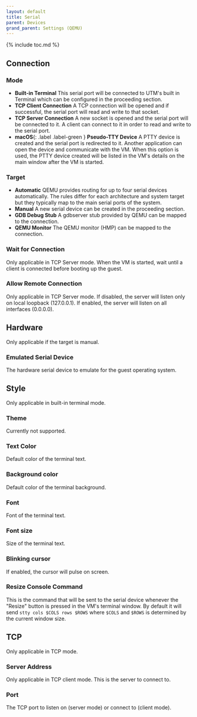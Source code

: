 ```yaml
---
layout: default
title: Serial
parent: Devices
grand_parent: Settings (QEMU)
---
```

{% include toc.md %}

## Connection

### Mode
* **Built-in Terminal** This serial port will be connected to UTM's built in Terminal which can be configured in the proceeding section.
* **TCP Client Connection** A TCP connection will be opened and if successful, the serial port will read and write to that socket.
* **TCP Server Connection** A new socket is opened and the serial port will be connected to it. A client can connect to it in order to read and write to the serial port.
* **macOS**{: .label .label-green } **Pseudo-TTY Device** A PTTY device is created and the serial port is redirected to it. Another application can open the device and communicate with the VM. When this option is used, the PTTY device created will be listed in the VM's details on the main window after the VM is started.

### Target
* **Automatic** QEMU provides routing for up to four serial devices automatically. The rules differ for each architecture and system target but they typically map to the main serial ports of the system.
* **Manual** A new serial device can be created in the proceeding section.
* **GDB Debug Stub** A gdbserver stub provided by QEMU can be mapped to the connection.
* **QEMU Monitor** The QEMU monitor (HMP) can be mapped to the connection.

### Wait for Connection
Only applicable in TCP Server mode. When the VM is started, wait until a client is connected before booting up the guest.

### Allow Remote Connection
Only applicable in TCP Server mode. If disabled, the server will listen only on local loopback (127.0.0.1). If enabled, the server will listen on all interfaces (0.0.0.0).

## Hardware
Only applicable if the target is manual.

### Emulated Serial Device
The hardware serial device to emulate for the guest operating system.

## Style
Only applicable in built-in terminal mode.

### Theme
Currently not supported.

### Text Color
Default color of the terminal text.

### Background color
Default color of the terminal background.

### Font
Font of the terminal text.

### Font size
Size of the terminal text.

### Blinking cursor
If enabled, the cursor will pulse on screen.

### Resize Console Command
This is the command that will be sent to the serial device whenever the "Resize" button is pressed in the VM's terminal window. By default it will send `stty cols $COLS rows $ROWS` where `$COLS` and `$ROWS` is determined by the current window size.

## TCP
Only applicable in TCP mode.

### Server Address
Only applicable in TCP client mode. This is the server to connect to.

### Port
The TCP port to listen on (server mode) or connect to (client mode).
